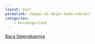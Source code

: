 ```yaml
---
layout: post
permalink: /mimpi-di-kejar-kuda-coklat/
categories:
    - Uncategorized
---
```


[Baca Selengkapnya](/10)